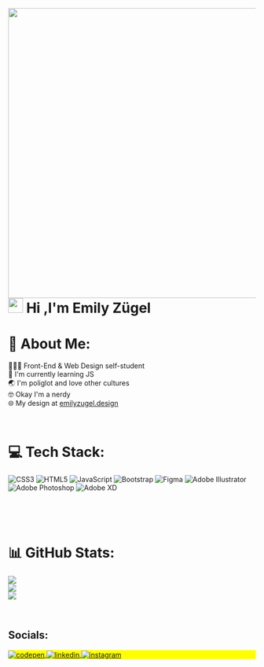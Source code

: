 <img align="right" height="590em" src="https://raw.githubusercontent.com/emilyzugel/emilyzugel/3a70ce2693f84982ed58bdfdf3c1bd2703cc8ef3/carddev%20(1).svg"/>
<h1 align="left"><img src="https://raw.githubusercontent.com/kaueMarques/kaueMarques/master/hi.gif" height="30px"> Hi ,I'm Emily Zügel</h1>

# 💫 About Me:
👩🏻‍💻 Front-End & Web Design self-student<br>
🔭 I'm currently learning JS<br>
🌏 I'm poliglot and love other cultures<br>
🤓 Okay I'm a nerdy<br>
🌐 My design at [emilyzugel.design](https://emilyzugel21.wixsite.com/design)

<br>

# 💻 Tech Stack:
![CSS3](https://img.shields.io/badge/css3-%231572B6.svg?style=for-the-badge&logo=css3&logoColor=white) ![HTML5](https://img.shields.io/badge/html5-%23E34F26.svg?style=for-the-badge&logo=html5&logoColor=white) ![JavaScript](https://img.shields.io/badge/javascript-%23323330.svg?style=for-the-badge&logo=javascript&logoColor=%23F7DF1E) ![Bootstrap](https://img.shields.io/badge/bootstrap-%23563D7C.svg?style=for-the-badge&logo=bootstrap&logoColor=white) 	![Figma](https://img.shields.io/badge/figma-%23F24E1E.svg?style=for-the-badge&logo=figma&logoColor=white) ![Adobe Illustrator](https://img.shields.io/badge/adobeillustrator-%23FF9A00.svg?style=for-the-badge&logo=adobeillustrator&logoColor=white) ![Adobe Photoshop](https://img.shields.io/badge/adobephotoshop-%2331A8FF.svg?style=for-the-badge&logo=adobephotoshop&logoColor=white) ![Adobe XD](https://img.shields.io/badge/Adobe%20XD-470137?style=for-the-badge&logo=Adobe%20XD&logoColor=#FF61F6)

<br><br><br>

# 📊 GitHub Stats:
![](https://github-readme-stats.vercel.app/api?username=emilyzugel&theme=midnight-purple&hide_border=true&include_all_commits=true&count_private=true)<br/>
![](https://github-readme-streak-stats.herokuapp.com/?user=emilyzugel&theme=midnight-purple&hide_border=true)<br/>
![](https://github-readme-stats.vercel.app/api/top-langs/?username=emilyzugel&theme=midnight-purple&hide_border=true&include_all_commits=true&count_private=true&layout=compact)

<br>

## Socials:

<p align="left" style="background:yellow">
<a href="https://codepen.io/emilyy_zg" target="_blank">
  <img align="center" src="https://img.shields.io/badge/-CodePen-05122A?style=for-the-badge&logo=codepen" alt="codepen"/>
</a>
<a href="https://www.linkedin.com/in/emilyzugel/" target="_blank">
  <img align="center" src="https://img.shields.io/badge/-Linkedin-05122A?style=for-the-badge&logo=linkedin" alt="linkedin"/>
</a>
<a href="https://www.instagram.com/_zpicyy/" target="_blank">
 <img align="center" src="https://img.shields.io/badge/-Instagram-05122A?style=for-the-badge&logo=instagram" alt="instagram"/>
</a>
</p>

<!--**emilyzugel/emilyzugel** is a ✨ _special_ ✨ repository because its `README.md` (this file) appears on your GitHub profile.-->
